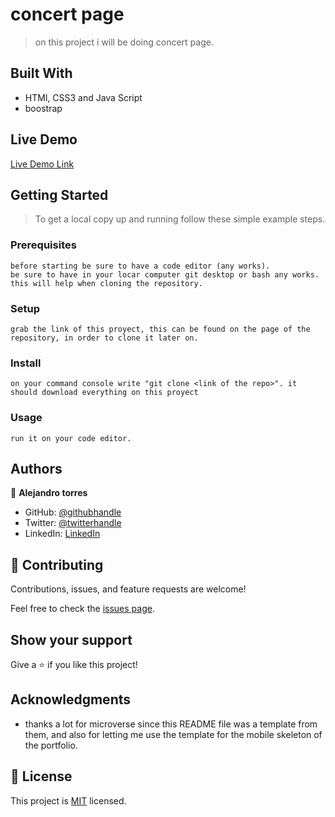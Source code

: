 # concert page

> on this project i will be doing concert page.


## Built With

- HTMl, CSS3 and Java Script
- boostrap


## Live Demo

[Live Demo Link]()

## Getting Started

>To get a local copy up and running follow these simple example steps.

### Prerequisites
    before starting be sure to have a code editor (any works).
    be sure to have in your locar computer git desktop or bash any works. this will help when cloning the repository.
### Setup
    grab the link of this proyect, this can be found on the page of the repository, in order to clone it later on.
### Install
    on your command console write "git clone <link of the repo>". it should download everything on this proyect
### Usage
    run it on your code editor.

## Authors

👤 **Alejandro torres**

- GitHub: [@githubhandle](https://github.com/aizjicod)
- Twitter: [@twitterhandle](https://twitter.com/aizijijr)
- LinkedIn: [LinkedIn](https://www.linkedin.com/in/aiziji/)


## 🤝 Contributing

Contributions, issues, and feature requests are welcome!

Feel free to check the [issues page](https://github.com/aizjicod/concert-page/issues).

## Show your support

Give a ⭐️ if you like this project!

## Acknowledgments

- thanks a lot for microverse since this README file was a template from them, and also for letting me use the template for the mobile skeleton of the portfolio.

## 📝 License

This project is [MIT](MIT.md) licensed.
